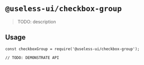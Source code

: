 # `@useless-ui/checkbox-group`

> TODO: description

## Usage

```
const checkboxGroup = require('@useless-ui/checkbox-group');

// TODO: DEMONSTRATE API
```
